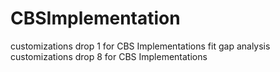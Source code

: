 # CBSImplementation
customizations drop 1 for CBS Implementations
fit gap analysis
customizations drop 8 for CBS Implementations

